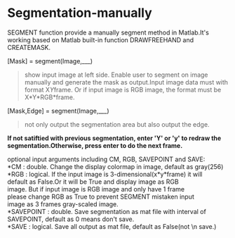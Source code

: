 # Segmentation-manually
SEGMENT function provide a manually segment method in Matlab.It's working based on Matlab built-in function DRAWFREEHAND and CREATEMASK.


\[Mask] = segment(Image,\_\_\_) <br>
>show input image at left side. Enable user to segment on image manually and generate the mask as output.Input image data must with format X*Y*frame. Or if input image
>is RGB image, the format must be X\*Y\*RGB\*frame.

\[Mask,Edge] = segment(Image,\_\_\_) <br>
>not only output the segmentation area but also output the edge.

****If not satiftied with previous segmentation, enter 'Y' or 'y' to redraw the segmentation.Otherwise, press enter to do the next frame.****

optional input arguments including CM, RGB, SAVEPOINT and SAVE:<br>
      *CM :         double. Change the display colormap in image, default as gray(256) <br>
      *RGB :        logical. If the input image is 3-dimensional(x\*y\*frame) it will <br>
                   default as False.Or it will be True and display image as RGB <br>
                   image. But if input image is RGB image and only have 1 frame <br>
                   please change RGB as True to prevent SEGMENT mistaken input <br>
                   image as 3 frames gray-scaled image. <br>
      *SAVEPOINT :  double. Save segmentation as mat file with interval of <br>
                   SAVEPOINT, default as 0 means don't save. <br>
      *SAVE :       logical. Save all output as mat file, default as False(not \n
                   save.)
